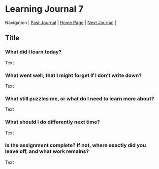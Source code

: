 # Learning Journal 7

Navigation | [Past Journal](../Class-06/README.md) | [Home Page](../README.md) | [Next Journal](../Class-08/README.md) |

## Title

### What did I learn today?

Text

### What went well, that I might forget if I don’t write down?

Text

### What still puzzles me, or what do I need to learn more about?

Text

### What should I do differently next time?

Text

### Is the assignment complete? If not, where exactly did you leave off, and what work remains?

Text
